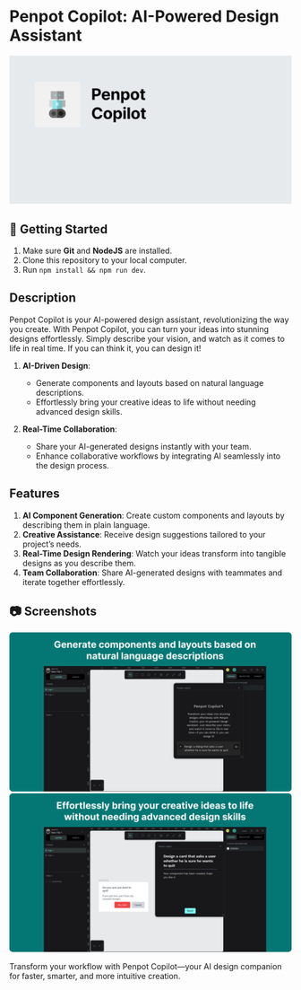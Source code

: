 # Penpot Copilot: AI-Powered Design Assistant

![Penpot Copilot: AI-Powered Design Assistant](/.github/images/thumb.png "Penpot Copilot: AI-Powered Design Assistant")

## :toolbox: Getting Started

1. Make sure **Git** and **NodeJS** are installed.
2. Clone this repository to your local computer.
3. Run `npm install && npm run dev`.

## Description

Penpot Copilot is your AI-powered design assistant, revolutionizing the way you create. With Penpot Copilot, you can turn your ideas into stunning designs effortlessly. Simply describe your vision, and watch as it comes to life in real time. If you can think it, you can design it!

1. **AI-Driven Design**:

   - Generate components and layouts based on natural language descriptions.
   - Effortlessly bring your creative ideas to life without needing advanced design skills.

2. **Real-Time Collaboration**:
   - Share your AI-generated designs instantly with your team.
   - Enhance collaborative workflows by integrating AI seamlessly into the design process.

## Features

1. **AI Component Generation**: Create custom components and layouts by describing them in plain language.
2. **Creative Assistance**: Receive design suggestions tailored to your project’s needs.
3. **Real-Time Design Rendering**: Watch your ideas transform into tangible designs as you describe them.
4. **Team Collaboration**: Share AI-generated designs with teammates and iterate together effortlessly.

## :camera: Screenshots

![Screenshot](/.github/images/screenshot2.png "See real-time rendering of your ideas as designs")
![Screenshot](/.github/images/screenshot1.png "Describe your vision and let AI generate components")

Transform your workflow with Penpot Copilot—your AI design companion for faster, smarter, and more intuitive creation.

